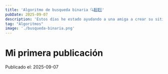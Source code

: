```yaml
---
title: 'Algoritmo de busqueda binaria 🔍0️⃣1️⃣'
pubDate: 2025-09-07
description: 'Estos días he estado ayudando a una amiga a crear su sitio web 🌐. Como queríamos evitar costes iniciales 💸, decidimos desarrollarlo con Jekyll y desplegarlo directamente en GitHub Pages 🚀, para que pudiera tener su propia página personal sin…'
tag: "Algoritmos"
image: './busqueda-binaria.png'
---
```


# Mi primera publicación 

Publicado el: 2025-09-07

